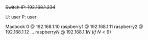 ~~Switch IP: 192.168.1.234~~


U: user 
P: user

Macbook 0 @ 192.168.1.10
raspberry1 @ 192.168.1.11
raspberry2 @ 192.168.1.12
...
raspberry$N$ @ 192.168.1.1$N$ $(if\ N<9)$
